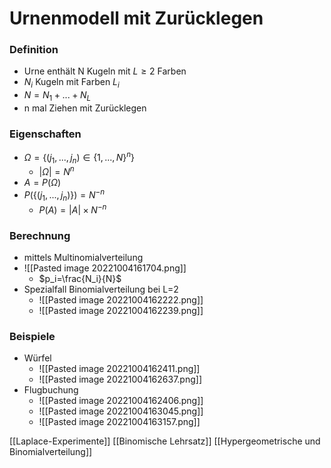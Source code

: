 # Urnenmodell mit Zurücklegen
### Definition
+ Urne enthält N Kugeln mit $L ≥ 2$ Farben
+ $N_i$ Kugeln mit Farben $L_i$
+ $N=N_1+...+N_L$
+ n mal Ziehen mit Zurücklegen

### Eigenschaften
+ $Ω=\{(j_1,...,j_n)∈\{1,...,N\}^n\}$
	+ $|Ω|=N^n$
+ $A=P(Ω)$
+ $P(\{(j_1,...,j_n)\})=N^{-n}$
	+ $P(A)=|A|×N^{-n}$

### Berechnung
+ mittels Multinomialverteilung
+ ![[Pasted image 20221004161704.png]]
	+ $p_i=\frac{N_i}{N}$
+ Spezialfall Binomialverteilung bei L=2
	+ ![[Pasted image 20221004162222.png]]
	+ ![[Pasted image 20221004162239.png]]

### Beispiele  
+ Würfel
	+ ![[Pasted image 20221004162411.png]]
	+ ![[Pasted image 20221004162637.png]]
+ Flugbuchung
	+ ![[Pasted image 20221004162406.png]]
	+ ![[Pasted image 20221004163045.png]]
	+ ![[Pasted image 20221004163157.png]]

[[Laplace-Experimente]] [[Binomische Lehrsatz]] [[Hypergeometrische und Binomialverteilung]]
